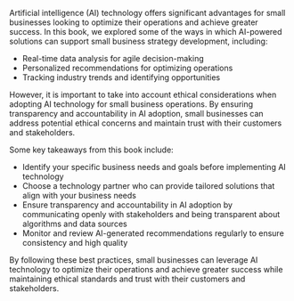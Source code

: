 

Artificial intelligence (AI) technology offers significant advantages for small businesses looking to optimize their operations and achieve greater success. In this book, we explored some of the ways in which AI-powered solutions can support small business strategy development, including:

* Real-time data analysis for agile decision-making
* Personalized recommendations for optimizing operations
* Tracking industry trends and identifying opportunities

However, it is important to take into account ethical considerations when adopting AI technology for small business operations. By ensuring transparency and accountability in AI adoption, small businesses can address potential ethical concerns and maintain trust with their customers and stakeholders.

Some key takeaways from this book include:

* Identify your specific business needs and goals before implementing AI technology
* Choose a technology partner who can provide tailored solutions that align with your business needs
* Ensure transparency and accountability in AI adoption by communicating openly with stakeholders and being transparent about algorithms and data sources
* Monitor and review AI-generated recommendations regularly to ensure consistency and high quality

By following these best practices, small businesses can leverage AI technology to optimize their operations and achieve greater success while maintaining ethical standards and trust with their customers and stakeholders.
